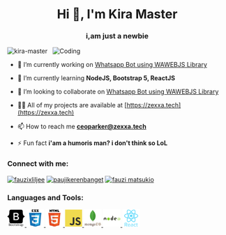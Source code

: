 <h1 align="center">Hi 👋, I'm Kira Master</h1>
<h3 align="center">i,am just a newbie</h3>

<img align="right" alt="Coding" width="400" src="https://media.tenor.com/TaIzFEOO05MAAAAC/death-note-kira.gif">

<p align="left"> <img src="https://komarev.com/ghpvc/?username=kira-master&label=Profile%20views&color=0e75b6&style=flat" alt="kira-master" /> </p>

- 🔭 I’m currently working on [Whatsapp Bot using WAWEBJS Library](http://github.com/Kira-Master/ZexxaWWEBJS)

- 🌱 I’m currently learning **NodeJS, Bootstrap 5, ReactJS**

- 👯 I’m looking to collaborate on [Whatsapp Bot using WAWEBJS Library](http://github.com/Kira-Master/ZexxaWWEBJS)

- 👨‍💻 All of my projects are available at [https://zexxa.tech](https://zexxa.tech)

- 📫 How to reach me **ceoparker@zexxa.tech**

- ⚡ Fun fact **i'am a humoris man? i don't think so LoL**

<h3 align="left">Connect with me:</h3>
<p align="left">
<a href="https://fb.com/fauzixliljee" target="blank"><img align="center" src="https://raw.githubusercontent.com/rahuldkjain/github-profile-readme-generator/master/src/images/icons/Social/facebook.svg" alt="fauzixliljee" height="30" width="40" /></a>
<a href="https://instagram.com/paujikerenbanget" target="blank"><img align="center" src="https://raw.githubusercontent.com/rahuldkjain/github-profile-readme-generator/master/src/images/icons/Social/instagram.svg" alt="paujikerenbanget" height="30" width="40" /></a>
<a href="https://www.youtube.com/c/fauzimatsukio20" target="blank"><img align="center" src="https://raw.githubusercontent.com/rahuldkjain/github-profile-readme-generator/master/src/images/icons/Social/youtube.svg" alt="fauzi matsukio" height="30" width="40" /></a>
</p>

<h3 align="left">Languages and Tools:</h3>
<p align="left"> <a href="https://getbootstrap.com" target="_blank" rel="noreferrer"> <img src="https://raw.githubusercontent.com/devicons/devicon/master/icons/bootstrap/bootstrap-plain-wordmark.svg" alt="bootstrap" width="40" height="40"/> </a> <a href="https://www.w3schools.com/css/" target="_blank" rel="noreferrer"> <img src="https://raw.githubusercontent.com/devicons/devicon/master/icons/css3/css3-original-wordmark.svg" alt="css3" width="40" height="40"/> </a> <a href="https://www.w3.org/html/" target="_blank" rel="noreferrer"> <img src="https://raw.githubusercontent.com/devicons/devicon/master/icons/html5/html5-original-wordmark.svg" alt="html5" width="40" height="40"/> </a> <a href="https://developer.mozilla.org/en-US/docs/Web/JavaScript" target="_blank" rel="noreferrer"> <img src="https://raw.githubusercontent.com/devicons/devicon/master/icons/javascript/javascript-original.svg" alt="javascript" width="40" height="40"/> </a> <a href="https://www.mongodb.com/" target="_blank" rel="noreferrer"> <img src="https://raw.githubusercontent.com/devicons/devicon/master/icons/mongodb/mongodb-original-wordmark.svg" alt="mongodb" width="40" height="40"/> </a> <a href="https://nodejs.org" target="_blank" rel="noreferrer"> <img src="https://raw.githubusercontent.com/devicons/devicon/master/icons/nodejs/nodejs-original-wordmark.svg" alt="nodejs" width="40" height="40"/> </a> <a href="https://reactjs.org/" target="_blank" rel="noreferrer"> <img src="https://raw.githubusercontent.com/devicons/devicon/master/icons/react/react-original-wordmark.svg" alt="react" width="40" height="40"/> </a> </p>

